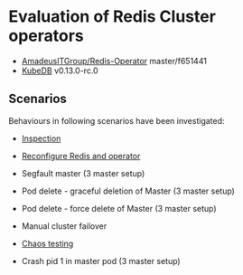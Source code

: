 # Evaluation of Redis Cluster operators

* [AmadeusITGroup/Redis-Operator](https://github.com/AmadeusITGroup/Redis-Operator) master/f651441
* [KubeDB](https://github.com/kubedb) v0.13.0-rc.0


## Scenarios

Behaviours in following scenarios have been investigated:

* [Inspection](scenarios/inspect.md)
* [Reconfigure Redis and operator](scenarios/reconfig.md)
* Segfault master (3 master setup)
* Pod delete - graceful deletion of Master (3 master setup)
* Pod delete - force delete of Master (3 master setup)
* Manual cluster failover

* [Chaos testing](scenarios/chaos.md)

* Crash pid 1 in master pod (3 master setup)
